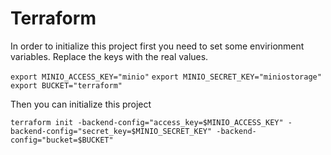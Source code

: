 # Terraform

In order to initialize this project first you need to set some envirionment variables.
Replace the keys with the real values.

`export MINIO_ACCESS_KEY="minio"`
`export MINIO_SECRET_KEY="miniostorage"`
`export BUCKET="terraform"`

Then you can initialize this project

`terraform init -backend-config="access_key=$MINIO_ACCESS_KEY" -backend-config="secret_key=$MINIO_SECRET_KEY" -backend-config="bucket=$BUCKET"`
